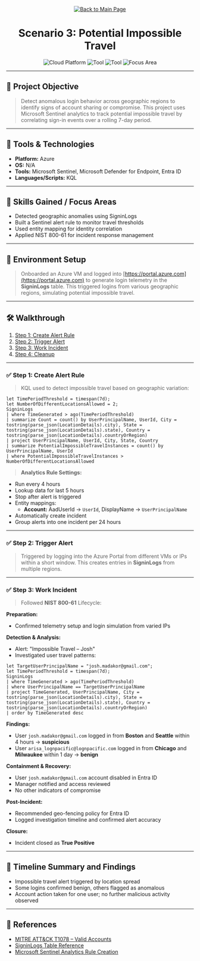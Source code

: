 <p align="center">
  <a href="https://github.com/Samuel-Cavada" target="_blank">
    <img src="https://img.shields.io/badge/Back_to_Main_Page-000000?style=for-the-badge&logo=github&logoColor=white" alt="Back to Main Page"/>
  </a>
</p>

<h1 align="center">Scenario 3: Potential Impossible Travel</h1>

<p align="center">
  <img src="https://img.shields.io/badge/Platform-Azure%20Sentinel-0078D4?style=for-the-badge&logo=microsoftazure&logoColor=white" alt="Cloud Platform" />
  <img src="https://img.shields.io/badge/Tool-Microsoft%20Sentinel-00B388?style=for-the-badge&logo=microsoftazure&logoColor=white" alt="Tool" />
  <img src="https://img.shields.io/badge/Tool-Microsoft%20Defender%20for%20Endpoint-2C5EA8?style=for-the-badge&logo=microsoftdefender&logoColor=white" alt="Tool" />
  <img src="https://img.shields.io/badge/Focus-Identity%20Analytics-orange?style=for-the-badge" alt="Focus Area" />
</p>

---

## 📌 Project Objective
> Detect anomalous login behavior across geographic regions to identify signs of account sharing or compromise. This project uses Microsoft Sentinel analytics to track potential impossible travel by correlating sign-in events over a rolling 7-day period.

---

## 🧰 Tools & Technologies
- **Platform:** Azure
- **OS:** N/A
- **Tools:** Microsoft Sentinel, Microsoft Defender for Endpoint, Entra ID
- **Languages/Scripts:** KQL

---

## 🧠 Skills Gained / Focus Areas
- Detected geographic anomalies using SigninLogs
- Built a Sentinel alert rule to monitor travel thresholds
- Used entity mapping for identity correlation
- Applied NIST 800-61 for incident response management

---

## 🧪 Environment Setup
> Onboarded an Azure VM and logged into [https://portal.azure.com](https://portal.azure.com) to generate login telemetry in the **SigninLogs** table. This triggered logins from various geographic regions, simulating potential impossible travel.

---

## 🛠️ Walkthrough
1. [Step 1: Create Alert Rule](#step-1-create-alert-rule)
2. [Step 2: Trigger Alert](#step-2-trigger-alert)
3. [Step 3: Work Incident](#step-3-work-incident)
4. [Step 4: Cleanup](#step-4-cleanup)

---

### ✅ Step 1: Create Alert Rule
> KQL used to detect impossible travel based on geographic variation:
```kql
let TimePeriodThreshold = timespan(7d);
let NumberOfDifferentLocationsAllowed = 2;
SigninLogs
| where TimeGenerated > ago(TimePeriodThreshold)
| summarize Count = count() by UserPrincipalName, UserId, City = tostring(parse_json(LocationDetails).city), State = tostring(parse_json(LocationDetails).state), Country = tostring(parse_json(LocationDetails).countryOrRegion)
| project UserPrincipalName, UserId, City, State, Country
| summarize PotentialImpossibleTravelInstances = count() by UserPrincipalName, UserId
| where PotentialImpossibleTravelInstances > NumberOfDifferentLocationsAllowed
```

> **Analytics Rule Settings:**
- Run every 4 hours
- Lookup data for last 5 hours
- Stop after alert is triggered
- Entity mappings:
  - **Account:** AadUserId → `UserId`, DisplayName → `UserPrincipalName`
- Automatically create incident
- Group alerts into one incident per 24 hours

---

### ✅ Step 2: Trigger Alert
> Triggered by logging into the Azure Portal from different VMs or IPs within a short window. This creates entries in **SigninLogs** from multiple regions.

---

### ✅ Step 3: Work Incident
> Followed **NIST 800-61** Lifecycle:

**Preparation:**  
- Confirmed telemetry setup and login simulation from varied IPs

**Detection & Analysis:**  
- Alert: "Impossible Travel – Josh"  
- Investigated user travel patterns:
```kql
let TargetUserPrincipalName = "josh.madakor@gmail.com";
let TimePeriodThreshold = timespan(7d);
SigninLogs
| where TimeGenerated > ago(TimePeriodThreshold)
| where UserPrincipalName == TargetUserPrincipalName
| project TimeGenerated, UserPrincipalName, City = tostring(parse_json(LocationDetails).city), State = tostring(parse_json(LocationDetails).state), Country = tostring(parse_json(LocationDetails).countryOrRegion)
| order by TimeGenerated desc
```

**Findings:**
- User `josh.madakor@gmail.com` logged in from **Boston** and **Seattle** within 4 hours → **suspicious**
- User `arisa_lognpacific@lognpacific.com` logged in from **Chicago** and **Milwaukee** within 1 day → **benign**

**Containment & Recovery:**  
- User `josh.madakor@gmail.com` account disabled in Entra ID  
- Manager notified and access reviewed  
- No other indicators of compromise

**Post-Incident:**  
- Recommended geo-fencing policy for Entra ID  
- Logged investigation timeline and confirmed alert accuracy

**Closure:**  
- Incident closed as **True Positive**

---

## 📝 Timeline Summary and Findings
- Impossible travel alert triggered by location spread  
- Some logins confirmed benign, others flagged as anomalous  
- Account action taken for one user; no further malicious activity observed

---

## 📎 References
- [MITRE ATT&CK T1078 – Valid Accounts](https://attack.mitre.org/techniques/T1078/)
- [SigninLogs Table Reference](https://learn.microsoft.com/en-us/azure/azure-monitor/reference/tables/signinlogs)
- [Microsoft Sentinel Analytics Rule Creation](https://learn.microsoft.com/en-us/azure/sentinel/tutorial-detect-threats-custom)
